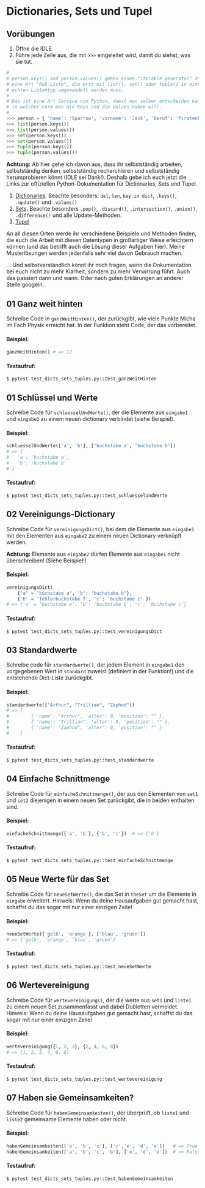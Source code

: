 # Dictionaries, Sets und Tupel


## Vorübungen



1. Öffne die IDLE
0. Führe jede Zeile aus, die mit `>>>` eingeleitet wird, damit du siehst, was sie tut.



```py
#
# person.keys() and person.values() geben einen "iterable generator" zurück, 
# eine Art "Roh-Liste", die erst mit list(), set() oder tuple() in einen
# echten Listentyp umgewandelt werden muss. 
# 
# Das ist eine Art Service von Python, damit man selber entscheiden kann,
# in welcher Form man die Keys und die Values haben will.
# 
>>> person = { 'name': 'Sparrow', 'vorname': 'Jack', 'beruf': 'Piratenkapitän' }
>>> list(person.keys())
>>> list(person.values())
>>> set(person.keys())
>>> set(person.values())
>>> tuple(person.keys())
>>> tuple(person.values())
```

**Achtung:** Ab hier gehe ich davon aus, dass ihr selbstständig arbeiten,
selbstständig denken, selbstständig recherchieren und selbstständig
herumprobieren könnt (IDLE sei Dank!).  Deshalb gebe ich euch jetzt die Links
zur offiziellen Python-Dokumentation für Dictionaries, Sets und Tupel.

1. [Dictionaries](https://docs.python.org/3.8/library/stdtypes.html#mapping-types-dict).
   Beachte besonders: `del`, `len`, `key in dict`, `.keys()`, `.update()` und `.values()` 
0. [Sets](https://docs.python.org/3.8/library/stdtypes.html#set-types-set-frozenset).
   Beachte besonders `.pop()`, `.discard()`, `.intersection()`, `.union()`,
   `.difference()` und alle Update-Methoden.
0. [Tupel](https://docs.python.org/3.8/library/stdtypes.html#tuples)

An all diesen Orten werde ihr verschiedene Beispiele und Methoden finden, die euch die
Arbeit mit diesen Datentypen in großartiger Weise erleichtern können (und das betrifft
auch die Lösung dieser Aufgaben hier). Meine Musterlösungen werden jedenfalls sehr viel
davon Gebrauch machen.

... Und selbstverständlich könnt ihr mich fragen, wenn die Dokumentation bei
euch nicht zu mehr Klarheit, sondern zu mehr Verwirrung führt. Auch das
passiert dann und wann. Oder nach guten Erklärungen an anderer Stelle googeln. 



## 01 Ganz weit hinten

Schreibe Code in `ganzWeitHinten()`, der zurückgibt, wie viele Punkte Micha im
Fach Physik erreicht hat. In der Funktion steht Code, der das vorbereitet.


#### Beispiel:

```py
ganzWeitHinten() # => 12
```

#### Testaufruf:

```
$ pytest test_dicts_sets_tuples.py::test_ganzWeitHinten
```


## 01 Schlüssel und Werte

Schreibe Code für `schluesselUndWerte()`, der die Elemente aus `eingabe1` und
`eingabe2` zu einem neuen dictionary verbindet (siehe Beispiel).

#### Beispiel:

```py
schluesselUndWerte(['a', 'b'], ['buchstabe a', 'buchstabe b'])
# => { 
#   'a': 'buchstabe a', 
#   'b': 'buchstabe b'
# }
```

#### Testaufruf:

```
$ pytest test_dicts_sets_tuples.py::test_schluesselUndWerte
```

## 02 Vereinigungs-Dictionary

Schreibe Code für `vereinigungsDict()`, bei dem die Elemente aus
`eingabe1` mit den Elementen aus `eingabe2` zu einem neuen Dictionary
verknüpft werden.

**Achtung:** Elemente aus `eingabe2` dürfen Elemente aus `eingabe1` nicht
überschreiben! (Siehe Beispiel!)

#### Beispiel:

```py
vereinigungsDict(
    {'a' = 'buchstabe a', 'b': 'buchstabe b'},
    {'b' = 'fehlerbuchstabe f', 'c': 'buchstabe c' })
# => {'a' = 'buchstabe a', 'b': 'buchstabe b', 'c': 'buchstabe c'}
```

#### Testaufruf:

```
$ pytest test_dicts_sets_tuples.py::test_vereinigungsDict
```

## 03 Standardwerte

Schreibe code für `standardwerte()`, der jedem Element in `eingabe1` den
vorgegebenen Wert in `standard` zuweist (definiert in der Funktion!) und die
entstehende Dict-Liste zurückgibt.


#### Beispiel:

```py
standardwerte(["Arthur", "Trillian", "Zaphod"])
# => [ 
#        { 'name': "Arthur", 'alter': 0, 'position': "" },
#        { 'name': "Trillian", 'alter': 0, 'position': "" },
#        { 'name': "Zaphod", 'alter': 0, 'position': "" }
#    ]
```

#### Testaufruf:

```
$ pytest test_dicts_sets_tuples.py::test_standardwerte
```





## 04 Einfache Schnittmenge

Schreibe Code für `einfacheSchnittmenge()`, der aus den Elementen von `set1` und
`set2` diejenigen in einem neuen Set zurückgibt, die in beiden enthalten sind.

#### Beispiel:

```py
einfacheSchnittmenge({'a', 'b'}, {'b', 'c'})  # => {'b'}
```

#### Testaufruf:

```
$ pytest test_dicts_sets_tuples.py::test_einfacheSchnittmenge
```


## 05 Neue Werte für das Set

Schreibe Code für `neueSetWerte()`, die das Set in `theSet` um die Elemente in
`eingabe` erweitert. Hinweis: Wenn du deine Hausaufgaben gut gemacht hast,
schaffst du das sogar mit nur einer einzigen Zeile!


#### Beispiel:

```py
neueSetWerte({'gelb', 'orange'}, ['blau', 'gruen']) 
# => {'gelb', 'orange', 'blau', 'gruen'}
```

#### Testaufruf:

```
$ pytest test_dicts_sets_tuples.py::test_neueSetWerte
```


## 06 Wertevereinigung

Schreibe Code für `wertevereinigung()`, der die werte aus `set1` und `liste1`
zu einem neuen Set zusammenfasst und dabei Dubletten vermeidet. Hinweis: Wenn
du deine Hausaufgaben gut gemacht hast, schaffst du das sogar mit nur einer
einzigen Zeile!

#### Beispiel:

```py
wertevereinigung({1, 2, 3}, {2, 4, 6, 8})
# => {1, 2, 3, 4, 6, 8}
```

#### Testaufruf:

```
$ pytest test_dicts_sets_tuples.py::test_wertevereinigung
```


## 07 Haben sie Gemeinsamkeiten?

Schreibe Code für `habenGemeinsamkeiten()`, der überprüft, ob `liste1` und
`liste2` gemeinsame Elemente haben oder nicht.

#### Beispiel:

```py
habenGemeinsamkeiten(['a', 'b', 'c'], ['c','e', 'd', 'e'])   # => True
habenGemeinsamkeiten(['a', 'b', 'c', 'b'], ['e', 'd', 'e'])  # => False
```

#### Testaufruf:

```
$ pytest test_dicts_sets_tuples.py::test_habenGemeinsamkeiten
```




